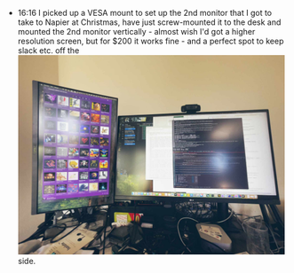 - 16:16 I picked up a VESA mount to set up the 2nd monitor that I got to take to Napier at Christmas, have just screw-mounted it to the desk and mounted the 2nd monitor vertically - almost wish I'd got a higher resolution screen, but for $200 it works fine - and a perfect spot to keep slack etc. off the ![IMG_2915.jpg](../assets/IMG_2915_1737170484841_0.jpg) side.